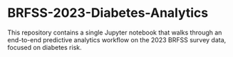 # BRFSS-2023-Diabetes-Analytics
This repository contains a single Jupyter notebook that walks through an end-to-end predictive analytics workflow on the 2023 BRFSS survey data, focused on diabetes risk.
